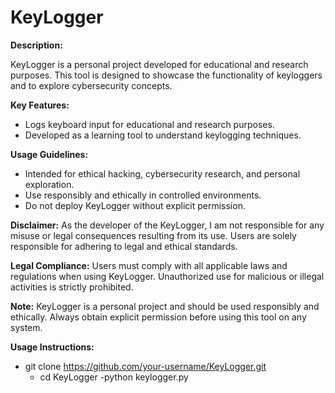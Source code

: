 # KeyLogger

**Description:**

KeyLogger is a personal project developed for educational and research purposes. This tool is designed to showcase the functionality of keyloggers and to explore cybersecurity concepts.

**Key Features:**
- Logs keyboard input for educational and research purposes.
- Developed as a learning tool to understand keylogging techniques.

**Usage Guidelines:**
- Intended for ethical hacking, cybersecurity research, and personal exploration.
- Use responsibly and ethically in controlled environments.
- Do not deploy KeyLogger without explicit permission.

**Disclaimer:**
As the developer of the KeyLogger, I am not responsible for any misuse or legal consequences resulting from its use. Users are solely responsible for adhering to legal and ethical standards.

**Legal Compliance:**
Users must comply with all applicable laws and regulations when using KeyLogger. Unauthorized use for malicious or illegal activities is strictly prohibited.

**Note:**
KeyLogger is a personal project and should be used responsibly and ethically. Always obtain explicit permission before using this tool on any system.

**Usage Instructions:**
- git clone https://github.com/your-username/KeyLogger.git
  - cd KeyLogger
-python keylogger.py

